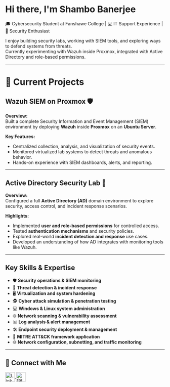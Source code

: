 <h1> Hi there, I'm Shambo Banerjee </h1>  

🎓 Cybersecurity Student at Fanshawe College | 💻 IT Support Experience | 🔐 Security Enthusiast  

I enjoy building security labs, working with SIEM tools, and exploring ways to defend systems from threats.  
Currently experimenting with Wazuh inside Proxmox, integrated with Active Directory and role-based permissions.  

---

<h1> 🔭 Current Projects </h1>  

## Wazuh SIEM on Proxmox 🛡️

**Overview:**  
Built a complete Security Information and Event Management (SIEM) environment by deploying **Wazuh** inside **Proxmox** on an **Ubuntu Server**.

**Key Features:**  
- Centralized collection, analysis, and visualization of security events.  
- Monitored virtualized lab systems to detect threats and anomalous behavior.  
- Hands-on experience with SIEM dashboards, alerts, and reporting.  

---

## Active Directory Security Lab 🔐

**Overview:**  
Configured a full **Active Directory (AD)** domain environment to explore security, access control, and incident response scenarios.

**Highlights:**  
- Implemented **user and role-based permissions** for controlled access.  
- Tested **authentication mechanisms** and security policies.  
- Explored real-world **incident detection and response** use cases.  
- Developed an understanding of how AD integrates with monitoring tools like Wazuh.

---
## Key Skills & Expertise

- 🛡️ **Security operations & SIEM monitoring**  
- 🚨 **Threat detection & incident response**  
- 🖥️ **Virtualization and system hardening**  
- 🕵️ **Cyber attack simulation & penetration testing**  
- 💻 **Windows & Linux system administration**  
- 🌐 **Network scanning & vulnerability assessment**  
- 📊 **Log analysis & alert management**  
- 🛠️ **Endpoint security deployment & management**  
- 🧩 **MITRE ATT&CK framework application**  
- 🌐 **Network configuration, subnetting, and traffic monitoring**
---

<h2> 🤝 Connect with Me </h2>  

<p align="left">
  <a href="https://www.linkedin.com/in/shambo-banerjee/" target="_blank">
    <img align="center" src="https://cdn.jsdelivr.net/npm/simple-icons@v3/icons/linkedin.svg" alt="LinkedIn" height="30" width="30" />
  </a>
  <a href="https://github.com/shambo-cyb" target="_blank">
    <img align="center" src="https://cdn.jsdelivr.net/npm/simple-icons@v3/icons/github.svg" alt="GitHub" height="30" width="30" />
  </a>
</p>  
